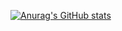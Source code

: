 [![Anurag's GitHub stats](https://github-readme-stats.vercel.app/api?username=Tyler-Odenthal)](https://github.com/anuraghazra/github-readme-stats)
